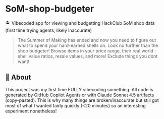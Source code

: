 # SoM-shop-budgeter

🏝️ Vibecoded app for viewing and budgetting HackClub SoM shop data (first time trying agents, likely inaccurate) 

> The Summer of Making has ended and now you need to figure out what to spend your hard-earned shells on. Look no further than the shop budgeter! Browse items in your price range, their real world : shell value ratios, resale values, and more! Exclude things you dont want!

## 👋 About

This project was my first time FULLY vibecoding something. All code is generated by GitHub Copilot Agents or with Claude Sonnet 4.5 artifacts (copy-pasted). This is why many things are broken/inaccurate but still got most of what I wanted fairly quickly (<20 minutes) so an interesting experiment nonetheless!
